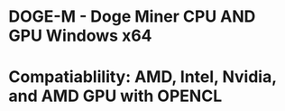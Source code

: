 # DOGE-M - Doge Miner CPU AND GPU Windows x64
# Compatiablility: AMD, Intel, Nvidia, and AMD GPU with OPENCL
